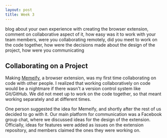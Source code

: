 ```yaml
---
layout: post
title: Week 3
---
```


blog about your own experience with creating the browser extension, comment on collaborative aspect of it, how easy was it to work with your team members, were you collaborating remotely, did you meet to work on the code together, how were the decisions made about the design of the project, how were you communicating

## Collaborating on a Project

Making [Memeify](https://github.com/nyu-ossd-s19/memeify-team-1), a browser extension, was my first time collaborating on code with other people. I realized that working collaboratively on code would be a nightmare if there wasn't a version control system like Git/GitHub. We did not meet up to work on the code together, so that meant working separately and at different times.

One person suggested the idea for Memeify, and shortly after the rest of us decided to go with it. Our main platform for communication was a Facebook group chat, where we discussed ideas for the design of the extension. Officially, ideas for features were added as issues on the extension repository, and members claimed the ones they were working on.